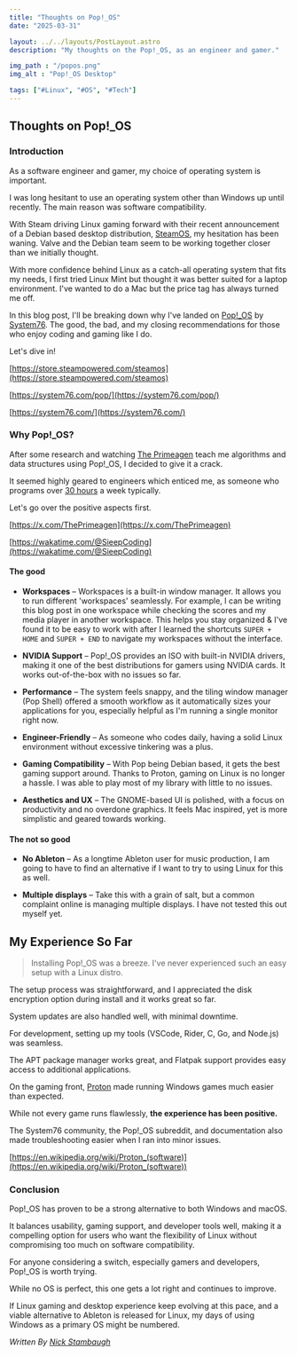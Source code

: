 ```yaml
---
title: "Thoughts on Pop!_OS"
date: "2025-03-31"

layout: ../../layouts/PostLayout.astro
description: "My thoughts on the Pop!_OS, as an engineer and gamer."

img_path : "/popos.png"
img_alt : "Pop!_OS Desktop"

tags: ["#Linux", "#OS", "#Tech"]
---
```


## Thoughts on Pop!_OS

### Introduction

As a software engineer and gamer, my choice of operating system is important. 

I was long hesitant to use an operating system other than Windows up until recently. The main reason was software compatibility. 

With Steam driving Linux gaming forward with their recent announcement of a Debian based desktop distribution, [SteamOS](https://store.steampowered.com/steamos), my hesitation has been waning. Valve and the Debian team seem to be working together closer than we initially thought.


With more confidence behind Linux as a catch-all operating system that fits my needs, I first tried Linux Mint but thought it was better suited for a laptop environment. I've wanted to do a Mac but the price tag has always turned me off.

In this blog post, I'll be breaking down why I've landed on [Pop!_OS](https://system76.com/pop/) by [System76](https://system76.com/). The good, the bad, and my closing recommendations for those who enjoy coding and gaming like I do.

Let's dive in!

[https://store.steampowered.com/steamos](https://store.steampowered.com/steamos)

[https://system76.com/pop/](https://system76.com/pop/)

[https://system76.com/](https://system76.com/)

### Why Pop!_OS?

After some research and watching [The Primeagen](https://x.com/ThePrimeagen) teach me algorithms and data structures using Pop!_OS, I decided to give it a crack. 

It seemed highly geared to engineers which enticed me, as someone who programs over [30 hours](https://wakatime.com/@SieepCoding) a week typically.

Let's go over the positive aspects first.

[https://x.com/ThePrimeagen](https://x.com/ThePrimeagen)

[https://wakatime.com/@SieepCoding](https://wakatime.com/@SieepCoding)

#### The good

- **Workspaces** – Workspaces is a built-in window manager. It allows you to run different 'workspaces' seamlessly. For example, I can be writing this blog post in one workspace while checking the scores and my media player in another workspace. This helps you stay organized & I've found it to be easy to work with after I learned the shortcuts `SUPER + HOME` and `SUPER + END` to navigate my workspaces without the interface.

- **NVIDIA Support** – Pop!_OS provides an ISO with built-in NVIDIA drivers, making it one of the best distributions for gamers using NVIDIA cards. It works out-of-the-box with no issues so far.

- **Performance** – The system feels snappy, and the tiling window manager (Pop Shell) offered a smooth workflow as it automatically sizes your applications for you, especially helpful as I'm running a single monitor right now.

- **Engineer-Friendly** – As someone who codes daily, having a solid Linux environment without excessive tinkering was a plus.

- **Gaming Compatibility** – With Pop being Debian based, it gets the best gaming support around. Thanks to Proton, gaming on Linux is no longer a hassle. I was able to play most of my library with little to no issues.

- **Aesthetics and UX** – The GNOME-based UI is polished, with a focus on productivity and no overdone graphics. It feels Mac inspired, yet is more simplistic and geared towards working.

#### The not so good

- **No Ableton** – As a longtime Ableton user for music production, I am going to have to find an alternative if I want to try to using Linux for this as well.

- **Multiple displays** – Take this with a grain of salt, but a common complaint online is managing multiple displays. I have not tested this out myself yet.

## My Experience So Far

> Installing Pop!_OS was a breeze. I've never experienced such an easy setup with a Linux distro.

The setup process was straightforward, and I appreciated the disk encryption option during install and it works great so far. 

System updates are also handled well, with minimal downtime.

For development, setting up my tools (VSCode, Rider, C, Go, and Node.js) was seamless. 

The APT package manager works great, and Flatpak support provides easy access to additional applications.

On the gaming front, [Proton](https://en.wikipedia.org/wiki/Proton_(software)) made running Windows games much easier than expected. 

While not every game runs flawlessly, **the experience has been positive.**

The System76 community, the Pop!_OS subreddit, and documentation also made troubleshooting easier when I ran into minor issues.

[https://en.wikipedia.org/wiki/Proton_(software)](https://en.wikipedia.org/wiki/Proton_(software))

### Conclusion

Pop!_OS has proven to be a strong alternative to both Windows and macOS. 

It balances usability, gaming support, and developer tools well, making it a compelling option for users who want the flexibility of Linux without compromising too much on software compatibility.

For anyone considering a switch, especially gamers and developers, Pop!_OS is worth trying. 

While no OS is perfect, this one gets a lot right and continues to improve. 

If Linux gaming and desktop experience keep evolving at this pace, and a viable alternative to Ableton is released for Linux, my days of using Windows as a primary OS might be numbered.

*Written By [Nick Stambaugh](https://www.linkedin.com/in/nick-s-694241139/)*